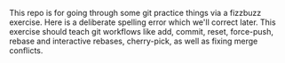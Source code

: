 This repo is for going through some git practice things via a fizzbuzz exercise. Here is a deliberate spelling error which we'll correct later. This exercise should teach git workflows like add, commit, reset, force-push, rebase and interactive rebases, cherry-pick, as well as fixing merge conflicts.

